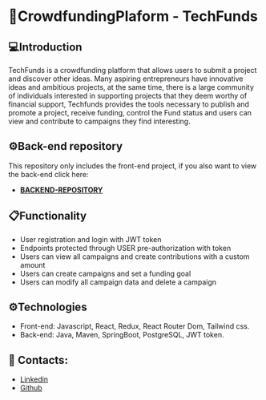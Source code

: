 # 🚀CrowdfundingPlaform - TechFunds

## 💻Introduction

TechFunds is a crowdfunding platform that allows users to submit a project and discover other ideas. Many aspiring entrepreneurs have innovative ideas and ambitious projects, at the same time, there is a large community of individuals interested in supporting projects that they deem worthy of financial support, Techfunds provides the tools necessary to publish and promote a project, receive funding, control the Fund status and users can view and contribute to campaigns they find interesting.

## ⚙️Back-end repository

This repository only includes the front-end project, if you also want to view the back-end click here:

- [**BACKEND-REPOSITORY**](https://github.com/federicopignatelli/crowdfundingplatform_backend)

## 📋Functionality

- User registration and login with JWT token
- Endpoints protected through USER pre-authorization with token
- Users can view all campaigns and create contributions with a custom amount
- Users can create campaigns and set a funding goal
- Users can modify all campaign data and delete a campaign

## ⚙️Technologies

- Front-end: Javascript, React, Redux, React Router Dom, Tailwind css.
- Back-end: Java, Maven, SpringBoot, PostgreSQL, JWT token.

## 🔗 Contacts:

- [Linkedin ](https://www.linkedin.com/in/federicopignatelli-developer/)
- [Github](https://github.com/federicopignatelli)
